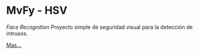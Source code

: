 MvFy - HSV
======

*Face Recognition* Proyecto simple de seguridad visual para la detección de intrusos.

[Mas...](http://url/screenshot-software.png) 


